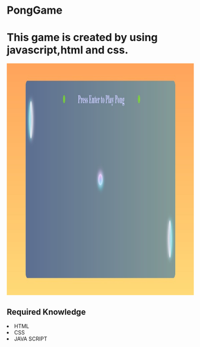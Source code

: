 # PongGame
<H1>This game is created by using javascript,html and css.</H1>
 <img src="ponggame.jpg" alt="First View of Pong Game" width="1364" height="624"> 
 
 <H2>Required Knowledge</H2>
 <li>HTML<br><li>CSS<br><li>JAVA SCRIPT
 
